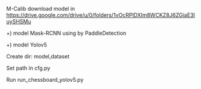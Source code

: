 M-Calib
download model in
 https://drive.google.com/drive/u/0/folders/1vOcRPlDXIm8WCKZ8J6ZGiaE3IuySHSMu
 
 
 
 +) model Mask-RCNN using by PaddleDetection
 
 +) model Yolov5
 
 Create dir: model,dataset
 
 Set path in cfg.py
 
 
Run run_chessboard_yolov5.py

